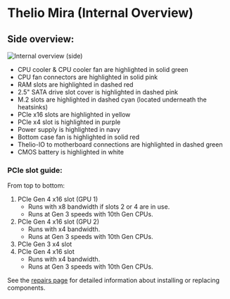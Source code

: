 # Thelio Mira (Internal Overview)

## Side overview:

![Internal overview (side)](./img/internal-overview.webp)

- CPU cooler & CPU cooler fan are highlighted in solid green
- CPU fan connectors are highlighted in solid pink
- RAM slots are highlighted in dashed red
- 2.5" SATA drive slot cover is highlighted in dashed pink
- M.2 slots are highlighted in dashed cyan (located underneath the heatsinks)
- PCIe x16 slots are highlighted in yellow
- PCIe x4 slot is highlighted in purple
- Power supply is highlighted in navy
- Bottom case fan is highlighted in solid red
- Thelio-IO to motherboard connections are highlighted in dashed green
- CMOS battery is highlighted in white

### PCIe slot guide:

From top to bottom:

1. PCIe Gen 4 x16 slot (GPU 1)
    - Runs with x8 bandwidth if slots 2 or 4 are in use.
    - Runs at Gen 3 speeds with 10th Gen CPUs.
2. PCIe Gen 4 x16 slot (GPU 2)
    - Runs with x4 bandwidth.
    - Runs at Gen 3 speeds with 10th Gen CPUs.
3. PCIe Gen 3 x4 slot
4. PCIe Gen 4 x16 slot
    - Runs with x4 bandwidth.
    - Runs at Gen 3 speeds with 10th Gen CPUs.

See the [repairs page](./repairs.md) for detailed information about installing or replacing components.

